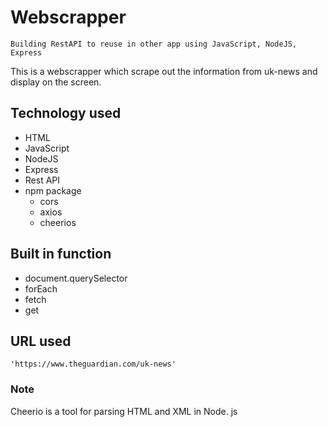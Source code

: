 # Webscrapper

`Building RestAPI to reuse in other app using JavaScript, NodeJS, Express`

This is a webscrapper which scrape out the information from uk-news and display on the screen.

## Technology used

* HTML
* JavaScript
* NodeJS
* Express
* Rest API
* npm package
  * cors
  * axios
  * cheerios
 
## Built in function
 
* document.querySelector
* forEach
* fetch
* get

## URL used

```
'https://www.theguardian.com/uk-news'
```

### Note

Cheerio is a tool for parsing HTML and XML in Node. js
